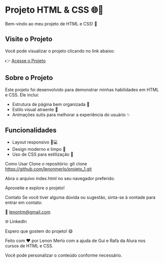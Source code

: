 # Projeto HTML & CSS 🌐🎨

Bem-vindo ao meu projeto de HTML e CSS! 🚀

## Visite o Projeto

Você pode visualizar o projeto clicando no link abaixo:

👉 [Acesse o Projeto](https://lenonmerlo.github.io/projeto_1/)

## Sobre o Projeto

Este projeto foi desenvolvido para demonstrar minhas habilidades em HTML e CSS. Ele inclui:

- Estrutura de página bem organizada 📄
- Estilo visual atraente 🎨
- Animações sutis para melhorar a experiência do usuário ✨

## Funcionalidades

- Layout responsivo 📱💻
- Design moderno e limpo 🧼
- Uso de CSS para estilização 💅

Como Usar
Clone o repositório:
git clone https://github.com/lenonmerlo/projeto_1.git

Abra o arquivo index.html no seu navegador preferido.

Aproveite e explore o projeto!

Contato
Se você tiver alguma dúvida ou sugestão, sinta-se à vontade para entrar em contato:

📧 lenontm@gmail.com

🌐 LinkedIn

Espero que gostem do projeto! 😄

Feito com ❤️ por Lenon Merlo com a ajuda de Gui e Rafa da Alura nos cursos de HTML e CSS.


Você pode personalizar o conteúdo conforme necessário. 
